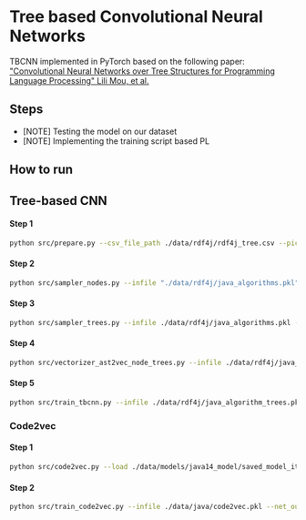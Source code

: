 # Tree based Convolutional Neural Networks

TBCNN implemented in PyTorch based on the following paper:
["Convolutional Neural Networks over Tree Structures for Programming Language Processing" Lili Mou, et al.](https://arxiv.org/pdf/1409.5718.pdf)


## Steps
- [NOTE] Testing the model on our dataset
- [NOTE] Implementing the training script based PL

## How to run

## Tree-based CNN
#### Step 1 
```bash
python src/prepare.py --csv_file_path ./data/rdf4j/rdf4j_tree.csv --pickle_file_path ./data/rdf4j/rdf4j_tree.pickle --output_file_path ./data/rdf4j/java_algorithms.pkl
``` 

#### Step 2
```bash
python src/sampler_nodes.py --infile "./data/rdf4j/java_algorithms.pkl" --outfile "./data/rdf4j/java_algorithm_nodes.pkl" --limit -1 --per_node -1
``` 

#### Step 3
```bash
python src/sampler_trees.py --infile ./data/rdf4j/java_algorithms.pkl --outfile ./data/rdf4j/java_algorithm_trees.pkl --label_key "value" --minsize 100 --maxsize 2000 --test 15
``` 

#### Step 4
```bash
python src/vectorizer_ast2vec_node_trees.py --infile ./data/rdf4j/java_algorithm_nodes.pkl --vectors_outfile ./data/rdf4j/java_algorithm_vectors.pkl --net_outfile ./data/rdf4j/java_algorithm_net.pth
``` 

#### Step 5
```bash
python src/train_tbcnn.py --infile ./data/rdf4j/java_algorithm_trees.pkl --embedfile ./data/rdf4j/java_algorithm_vectors.pkl --net_outfile ./checkpoints/tbcnn2/
``` 


### Code2vec

#### Step 1
```bash
python src/code2vec.py --load ./data/models/java14_model/saved_model_iter8.release --predict --export_code_vectors --in_dir ./data/java/rdf4j_codes/
```

#### Step 2
```bash
python src/train_code2vec.py --infile ./data/java/code2vec.pkl --net_outfile ./checkpoints/code2vec/
```
